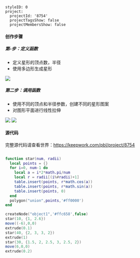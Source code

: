 ```@Project
styleID: 0
project:
  projectId: '8754'
  projectTagsShow: false
  projectMembersShow: false

```
#### 创作步骤
##### 第-步：定义函数
- 定义星形的顶点数，半径
- 使用多边形生成星形
 
 ![](https://api.keepwork.com/storage/v0/siteFiles/11623/raw#star_function.png) 



##### 第二步：调用函数
- 使用不同的顶点和半径参数，创建不同的星形图案
- 对图形平面进行线性拉伸
 
 ![](https://api.keepwork.com/storage/v0/siteFiles/11624/raw#create_star.png)
 ![](https://api.keepwork.com/storage/v0/siteFiles/11622/raw#star.png)


#### 源代码

完整源代码请查看世界：https://keepwork.com/pbl/project/8754
```lua

function star(num, radii)
  local points = {}
  for i=0, num-1 do
    local a = i*2*math.pi/num
    local r = radii[(i%#radii)+1]
    table.insert(points, r*math.cos(a))
    table.insert(points, r*math.sin(a))
    table.insert(points, 0)
  end
  polygon("union",points,'#ff0000')
end

createNode("object1",'#ffc658',false)
star(10, {1, 2.6})
move((-6),0,0)
extrude(0.1)
star(40, {2, 3, 3, 2})
extrude(1)
star(30, {1.5, 2, 2.5, 3, 2.5, 2})
move(6,0,0)
extrude(0.2)
```